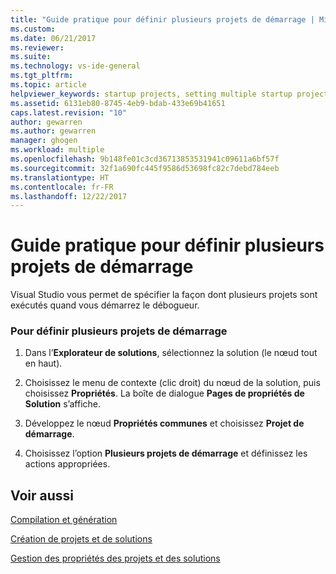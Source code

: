 ```yaml
---
title: "Guide pratique pour définir plusieurs projets de démarrage | Microsoft Docs"
ms.custom: 
ms.date: 06/21/2017
ms.reviewer: 
ms.suite: 
ms.technology: vs-ide-general
ms.tgt_pltfrm: 
ms.topic: article
helpviewer_keywords: startup projects, setting multiple startup projects
ms.assetid: 6131eb80-8745-4eb9-bdab-433e69b41651
caps.latest.revision: "10"
author: gewarren
ms.author: gewarren
manager: ghogen
ms.workload: multiple
ms.openlocfilehash: 9b148fe01c3cd36713853531941c09611a6bf57f
ms.sourcegitcommit: 32f1a690fc445f9586d53698fc82c7debd784eeb
ms.translationtype: HT
ms.contentlocale: fr-FR
ms.lasthandoff: 12/22/2017
---
```

# <a name="how-to-set-multiple-startup-projects"></a>Guide pratique pour définir plusieurs projets de démarrage
Visual Studio vous permet de spécifier la façon dont plusieurs projets sont exécutés quand vous démarrez le débogueur.  

### <a name="to-set-multiple-startup-projects"></a>Pour définir plusieurs projets de démarrage  

1.  Dans l’**Explorateur de solutions**, sélectionnez la solution (le nœud tout en haut).  

2.  Choisissez le menu de contexte (clic droit) du nœud de la solution, puis choisissez **Propriétés**. La boîte de dialogue **Pages de propriétés de Solution** s’affiche.  

3.  Développez le nœud **Propriétés communes** et choisissez **Projet de démarrage**.  

4.  Choisissez l’option **Plusieurs projets de démarrage** et définissez les actions appropriées.

## <a name="see-also"></a>Voir aussi  
 [Compilation et génération](../ide/compiling-and-building-in-visual-studio.md)

 [Création de projets et de solutions](../ide/creating-solutions-and-projects.md)

 [Gestion des propriétés des projets et des solutions](../ide/managing-project-and-solution-properties.md)
